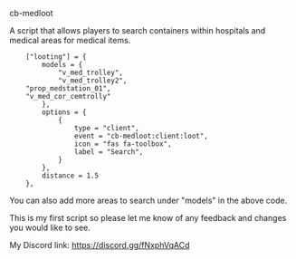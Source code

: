 cb-medloot

A script that allows players to search containers within hospitals and medical areas for medical items.

		["looting"] = {
            models = {
                "v_med_trolley",
                "v_med_trolley2",
		"prop_medstation_01",
		"v_med_cor_cemtrolly"
            },
            options = {
                {
                    type = "client",
                    event = "cb-medloot:client:loot",
                    icon = "fas fa-toolbox",
                    label = "Search",
                }
            },
            distance = 1.5
        },

You can also add more areas to search under "models" in the above code.

This is my first script so please let me know of any feedback and changes you would like to see.

My Discord link: https://discord.gg/fNxphVqACd
